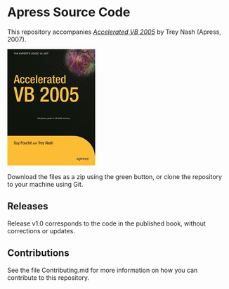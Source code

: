 # Apress Source Code

This repository accompanies [*Accelerated VB 2005*](http://www.apress.com/9781590598016) by Trey Nash (Apress, 2007).

![Cover image](9781590598016.jpg)

Download the files as a zip using the green button, or clone the repository to your machine using Git.

## Releases

Release v1.0 corresponds to the code in the published book, without corrections or updates.

## Contributions

See the file Contributing.md for more information on how you can contribute to this repository.
